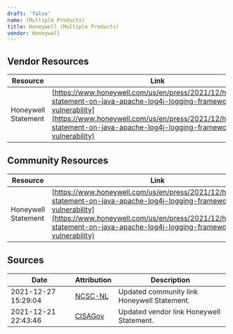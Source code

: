 ```yaml
---
draft: 'false'
name: (Multiple Products)
title: Honeywell (Multiple Products)
vendor: Honeywell
---
```


## Vendor Resources
| Resource | Link |
| --- | --- |
| Honeywell Statement | [https://www.honeywell.com/us/en/press/2021/12/honeywells-statement-on-java-apache-log4j-logging-framework-vulnerability](https://www.honeywell.com/us/en/press/2021/12/honeywells-statement-on-java-apache-log4j-logging-framework-vulnerability) |

## Community Resources
| Resource | Link |
| --- | --- |
| Honeywell Statement | [https://www.honeywell.com/us/en/press/2021/12/honeywells-statement-on-java-apache-log4j-logging-framework-vulnerability](https://www.honeywell.com/us/en/press/2021/12/honeywells-statement-on-java-apache-log4j-logging-framework-vulnerability) |


## Sources
| Date | Attribution | Description |
| --- | --- | --- |
| 2021-12-27 15:29:04 | [NCSC-NL](https://github.com/NCSC-NL/log4shell/blob/main/software/README.md) | Updated community link Honeywell Statement.  |
| 2021-12-21 22:43:46 | [CISAGov](https://raw.githubusercontent.com/cisagov/log4j-affected-db/develop/README.md) | Updated vendor link Honeywell Statement.  |

